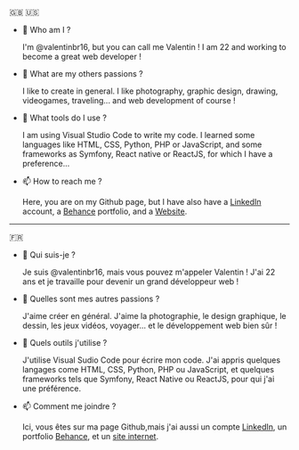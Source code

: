 :uk:	:us:
- 👋 Who am I ?
    
     I'm @valentinbr16, but you can call me Valentin ! I am 22 and working to become a great web developer !

- 👀 What are my others passions ?
     
     I like to create in general. I like photography, graphic design, drawing, videogames, traveling... and web development of course !
     
- 🌱 What tools do I use ?
     
     I am using Visual Studio Code to write my code. I learned some languages like HTML, CSS, Python, PHP or JavaScript, and some frameworks as Symfony, React native or ReactJS, for which I have a preference...

- 📫 How to reach me ?
     
     Here, you are on my Github page, but I have also have a [LinkedIn](https://www.linkedin.com/in/valentin-bruniau-aa0981209/) account, a [Behance](https://www.behance.net/bruniauv) portfolio, and a [Website](https://valentin-bruniau-danma.netlify.app/index.html).

______________________________________________________________________________________________
:fr:
- 👋 Qui suis-je ?

     Je suis @valentinbr16, mais vous pouvez m'appeler Valentin ! J'ai 22 ans et je travaille pour devenir un grand développeur web !

- 👀 Quelles sont mes autres passions ?
     
     J'aime créer en général. J'aime la photographie, le design graphique, le dessin, les jeux vidéos, voyager... et le développement web bien sûr !
     
- 🌱 Quels outils j'utilise ?

     J'utilise Visual Sudio Code pour écrire mon code. J'ai appris quelques langages come HTML, CSS, Python, PHP ou JavaScript, et quelques frameworks tels que Symfony, React Native ou ReactJS, pour qui j'ai une préférence.
     
- 📫 Comment me joindre ?
     
     Ici, vous êtes sur ma page Github,mais j'ai aussi un compte [LinkedIn](https://www.linkedin.com/in/valentin-bruniau-aa0981209/), un portfolio [Behance](https://www.behance.net/bruniauv), et un [site internet](https://valentin-bruniau-danma.netlify.app/index.html).


     
